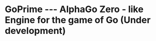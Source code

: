 GoPrime --- AlphaGo Zero - like Engine for the game of Go (Under development)
================================================================================
